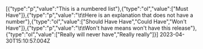 [{"type":"p","value":"This is a numbered list"},{"type":"ol","value":["Must Have"]},{"type":"p","value":"\t\tHere is an explanation that does not have a number"},{"type":"ol","value":["Should Have Have","Could Have","Won't Have"]},{"type":"p","value":"\t\tWon't have means won't have this release"},{"type":"ol","value":["Really will never have","Really really"]}] 2023-04-30T15:10:57.004Z